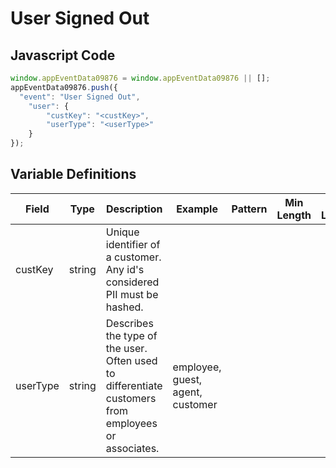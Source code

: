 # User Signed Out

### 

## Javascript Code
```js
window.appEventData09876 = window.appEventData09876 || [];
appEventData09876.push({
  "event": "User Signed Out",
    "user": {
        "custKey": "<custKey>",
        "userType": "<userType>"
    }
});
```

## Variable Definitions

|Field|Type|Description|Example|Pattern|Min Length|Max Length|Minimum|Maximum|Multiple Of|
| --- | --- | --- | --- | --- | --- | --- | --- | --- | --- |
|custKey|string|Unique identifier of a customer.  Any id's considered PII must be hashed. ||||||||
|userType|string|Describes the type of the user.  Often used to differentiate customers from employees or associates. |employee, guest, agent, customer|||||||



